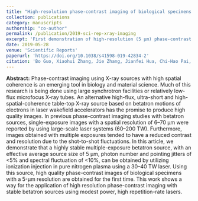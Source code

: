 ```yaml
---
title: "High-resolution phase-contrast imaging of biological specimens using a stable betatron X-ray source in the multiple-exposure mode"
collection: publications
category: manuscripts
authorship: "co-author"
permalink: /publication/2019-sci-rep-xray-imaging
excerpt: 'First demonstration of high-resolution (5 μm) phase-contrast imaging using stable betatron X-ray source with <5% jitter in multiple-exposure mode, achieving biological imaging with modest 30-40 TW lasers for practical tabletop applications.'
date: 2019-05-28
venue: 'Scientific Reports'
paperurl: 'https://doi.org/10.1038/s41598-019-42834-2'
citation: 'Bo Guo, Xiaohui Zhang, Jie Zhang, Jianfei Hua, Chi-Hao Pai, Chaojie Zhang, Hsu-Hsin Chu, Warren B. Mori, Chan Joshi, Jyhpyng Wang, Wei Lu, "High-resolution phase-contrast imaging of biological specimens using a stable betatron X-ray source in the multiple-exposure mode," <i>Sci. Rep.</i> 9, 7796 (2019).'
---
```

**Abstract:** Phase-contrast imaging using X-ray sources with high spatial coherence is an emerging tool in biology and material science. Much of this research is being done using large synchrotron facilities or relatively low-flux microfocus X-ray tubes. An alternative high-flux, ultra-short and high-spatial-coherence table-top X-ray source based on betatron motions of electrons in laser wakefield accelerators has the promise to produce high quality images. In previous phase-contrast imaging studies with betatron sources, single-exposure images with a spatial resolution of 6–70 μm were reported by using large-scale laser systems (60–200 TW). Furthermore, images obtained with multiple exposures tended to have a reduced contrast and resolution due to the shot-to-shot fluctuations. In this article, we demonstrate that a highly stable multiple-exposure betatron source, with an effective average source size of 5 μm, photon number and pointing jitters of <5% and spectral fluctuation of <10%, can be obtained by utilizing ionization injection in pure nitrogen plasma using a 30–40 TW laser. Using this source, high quality phase-contrast images of biological specimens with a 5-μm resolution are obtained for the first time. This work shows a way for the application of high resolution phase-contrast imaging with stable betatron sources using modest power, high repetition-rate lasers.
